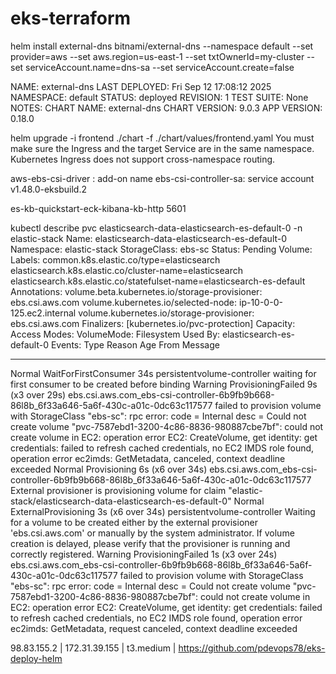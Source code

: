 # eks-terraform


helm install external-dns bitnami/external-dns   --namespace default   --set provider=aws   --set aws.region=us-east-1   --set txtOwnerId=my-cluster   --set serviceAccount.name=dns-sa   --set serviceAccount.create=false


NAME: external-dns
LAST DEPLOYED: Fri Sep 12 17:08:12 2025
NAMESPACE: default
STATUS: deployed
REVISION: 1
TEST SUITE: None
NOTES:
CHART NAME: external-dns
CHART VERSION: 9.0.3
APP VERSION: 0.18.0


helm upgrade -i frontend ./chart -f ./chart/values/frontend.yaml
You must make sure the Ingress and the target Service are in the same namespace. Kubernetes Ingress does not support cross-namespace routing.


aws-ebs-csi-driver : add-on name
ebs-csi-controller-sa: service account
v1.48.0-eksbuild.2

es-kb-quickstart-eck-kibana-kb-http
5601


kubectl describe pvc elasticsearch-data-elasticsearch-es-default-0 -n elastic-stack
Name:          elasticsearch-data-elasticsearch-es-default-0
Namespace:     elastic-stack
StorageClass:  ebs-sc
Status:        Pending
Volume:
Labels:        common.k8s.elastic.co/type=elasticsearch
elasticsearch.k8s.elastic.co/cluster-name=elasticsearch
elasticsearch.k8s.elastic.co/statefulset-name=elasticsearch-es-default
Annotations:   volume.beta.kubernetes.io/storage-provisioner: ebs.csi.aws.com
volume.kubernetes.io/selected-node: ip-10-0-0-125.ec2.internal
volume.kubernetes.io/storage-provisioner: ebs.csi.aws.com
Finalizers:    [kubernetes.io/pvc-protection]
Capacity:
Access Modes:
VolumeMode:    Filesystem
Used By:       elasticsearch-es-default-0
Events:
Type     Reason                Age               From                                                                                      Message
  ----     ------                ----              ----                                                                                      -------
Normal   WaitForFirstConsumer  34s               persistentvolume-controller                                                               waiting for first consumer to be created before binding
Warning  ProvisioningFailed    9s (x3 over 29s)  ebs.csi.aws.com_ebs-csi-controller-6b9fb9b668-86l8b_6f33a646-5a6f-430c-a01c-0dc63c117577  failed to provision volume with StorageClass "ebs-sc": rpc error: code = Internal desc = Could not create volume "pvc-7587ebd1-3200-4c86-8836-980887cbe7bf": could not create volume in EC2: operation error EC2: CreateVolume, get identity: get credentials: failed to refresh cached credentials, no EC2 IMDS role found, operation error ec2imds: GetMetadata, canceled, context deadline exceeded
Normal   Provisioning          6s (x6 over 34s)  ebs.csi.aws.com_ebs-csi-controller-6b9fb9b668-86l8b_6f33a646-5a6f-430c-a01c-0dc63c117577  External provisioner is provisioning volume for claim "elastic-stack/elasticsearch-data-elasticsearch-es-default-0"
Normal   ExternalProvisioning  3s (x6 over 34s)  persistentvolume-controller                                                               Waiting for a volume to be created either by the external provisioner 'ebs.csi.aws.com' or manually by the system administrator. If volume creation is delayed, please verify that the provisioner is running and correctly registered.
Warning  ProvisioningFailed    1s (x3 over 24s)  ebs.csi.aws.com_ebs-csi-controller-6b9fb9b668-86l8b_6f33a646-5a6f-430c-a01c-0dc63c117577  failed to provision volume with StorageClass "ebs-sc": rpc error: code = Internal desc = Could not create volume "pvc-7587ebd1-3200-4c86-8836-980887cbe7bf": could not create volume in EC2: operation error EC2: CreateVolume, get identity: get credentials: failed to refresh cached credentials, no EC2 IMDS role found, operation error ec2imds: GetMetadata, request canceled, context deadline exceeded

98.83.155.2 | 172.31.39.155 | t3.medium | https://github.com/pdevops78/eks-deploy-helm

